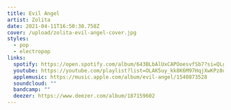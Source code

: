 ```yaml
---
title: Evil Angel
artist: Zolita
date: 2021-04-11T16:50:38.758Z
cover: /upload/zolita-evil-angel-cover.jpg
styles:
  - pop
  - electropop
links:
  spotify: https://open.spotify.com/album/643BLbAlUxCAPOoesvfSb7?si=QLgIriYBSF60mgmF88CZQg
  youtube: https://youtube.com/playlist?list=OLAK5uy_kk8K6M97HqjXwKPz8uKrf1VA5GLTwfocA
  applemusic: https://music.apple.com/album/evil-angel/1540873528
  soundcloud: ""
  bandcamp: ""
  deezer: https://www.deezer.com/album/187159602
---
```

